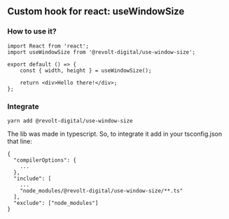 ## Custom hook for react: useWindowSize

### How to use it?

```
import React from 'react';
import useWindowSize from '@revolt-digital/use-window-size';

export default () => {
    const { width, height } = useWindowSize(); 

    return <div>Hello there!</div>;
};
```

### Integrate

```yarn add @revolt-digital/use-window-size```

The lib was made in typescript.
So, to integrate it add in your tsconfig.json that line:

```
{
  "compilerOptions": {
    ...
  },
  "include": [
    ...
    "node_modules/@revolt-digital/use-window-size/**.ts"
  ],
  "exclude": ["node_modules"]
}

```
